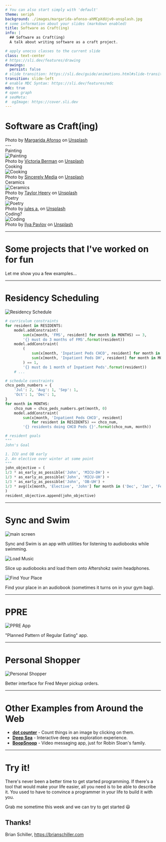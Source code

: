 ```yaml
---
# You can also start simply with 'default'
theme: seriph
background: ./images/margarida-afonso-ahMCpXdUjv0-unsplash.jpg
# some information about your slides (markdown enabled)
title: Software as Craft(ing)
info: |
  ## Software as Craft(ing)
  A talk about writing software as a craft project.

# apply unocss classes to the current slide
class: text-center
# https://sli.dev/features/drawing
drawings:
  persist: false
# slide transition: https://sli.dev/guide/animations.html#slide-transitions
transition: slide-left
# enable MDC Syntax: https://sli.dev/features/mdc
mdc: true
# open graph
# seoMeta:
#  ogImage: https://cover.sli.dev
---
```


# Software as Craft(ing)

<div class="absolute bottom-4 right-4 text-xs">
Photo by <a href="https://unsplash.com/@mrafonso1976?utm_content=creditCopyText&utm_medium=referral&utm_source=unsplash">Margarida Afonso</a> on <a href="https://unsplash.com/photos/orange-blue-and-white-yarn-ahMCpXdUjv0?utm_content=creditCopyText&utm_medium=referral&utm_source=unsplash">Unsplash</a>
</div>
---

<div class="relative w-full h-96">
  <!-- Painting - starts large, shrinks to top-left corner -->
  <div
    v-motion
    :initial="{ scale: 1, x: 0, y: 0, opacity: 1 }"
    :click-1="{ scale: 0.3, x: -300, y: -200, opacity: 0.8, transition: { duration: 800, ease: 'easeInOut' } }"
    class="absolute inset-0 w-full h-full"
  >
    <div class="absolute inset-0 flex items-center justify-center z-10">
      <div class="text-2xl font-bold pb-8 drop-shadow-lg">Painting</div>
    </div>
    <img
      class="w-full h-full object-cover rounded-lg shadow-lg"
      src="./images/victoria-berman-U-ouhtPgHH4-unsplash.jpg"
      alt="Painting"
    />
    <div class="absolute bottom-4 left-4 text-xs">
    Photo by <a href="https://unsplash.com/@vicbils?utm_content=creditCopyText&utm_medium=referral&utm_source=unsplash">Victoria Berman</a> on <a href="https://unsplash.com/photos/red-petaled-flower-painting-U-ouhtPgHH4?utm_content=creditCopyText&utm_medium=referral&utm_source=unsplash">Unsplash</a>
    </div>
  </div>

  <!-- Cooking - appears after first click, shrinks to top-right corner -->
  <div
    v-motion
    :initial="{ scale: 0, x: 0, y: 0, opacity: 0 }"
    :click-1="{ scale: 1, x: 0, y: 0, opacity: 1, transition: { duration: 800, ease: 'easeInOut' } }"
    :click-2="{ scale: 0.3, x: 300, y: -200, opacity: 0.8, transition: { duration: 800, ease: 'easeInOut' } }"
    class="absolute inset-0 w-full h-full"
  >
    <div class="absolute inset-0 flex items-center justify-center z-10">
      <div class="text-2xl font-bold text-white drop-shadow-lg">Cooking</div>
    </div>
    <img
      class="w-full h-full object-cover rounded-lg shadow-lg"
      src="./images/sincerely-media-R-J5t4aHj3I-unsplash.jpg"
      alt="Cooking"
    />
    <div class="absolute bottom-4 right-4 text-white text-xs">
    Photo by <a href="https://unsplash.com/@sincerelymedia?utm_content=creditCopyText&utm_medium=referral&utm_source=unsplash">Sincerely Media</a> on <a href="https://unsplash.com/photos/person-holding-clear-glass-bowl-with-brown-liquid-R-J5t4aHj3I?utm_content=creditCopyText&utm_medium=referral&utm_source=unsplash">Unsplash</a>
    </div>
  </div>

  <!-- Ceramics - appears after second click, shrinks to bottom-left corner -->
  <div
    v-motion
    :initial="{ scale: 0, x: 0, y: 0, opacity: 0 }"
    :click-2="{ scale: 1, x: 0, y: 0, opacity: 1, transition: { duration: 800, ease: 'easeInOut' } }"
    :click-3="{ scale: 0.3, x: -300, y: 200, opacity: 0.8, transition: { duration: 800, ease: 'easeInOut' } }"
    :click-4="{ scale: 0.2, x: -350, y: 250, opacity: 0.6, transition: { duration: 800, ease: 'easeInOut' } }"
    class="absolute inset-0 w-full h-full"
  >
    <div class="absolute inset-0 flex items-center justify-center z-10">
      <div class="text-2xl font-bold text-white drop-shadow-lg">Ceramics</div>
    </div>
    <img
      class="w-full h-full object-cover rounded-lg shadow-lg"
      src="./images/taylor-heery-RB9YcXSAv2g-unsplash.jpg"
      alt="Ceramics"
    />
    <div class="absolute bottom-4 right-4 text-white text-xs">
    Photo by <a href="https://unsplash.com/@taylorheeryphoto?utm_content=creditCopyText&utm_medium=referral&utm_source=unsplash">Taylor Heery</a> on <a href="https://unsplash.com/photos/person-making-clay-pot-on-the-floor-RB9YcXSAv2g?utm_content=creditCopyText&utm_medium=referral&utm_source=unsplash">Unsplash</a>
    </div>
  </div>

  <!-- Poetry - appears after third click, shrinks to bottom-right corner -->
  <div
    v-motion
    :initial="{ scale: 0, x: 0, y: 0, opacity: 0 }"
    :click-3="{ scale: 1, x: 0, y: 0, opacity: 1, transition: { duration: 800, ease: 'easeInOut' } }"
    :click-4="{ scale: 0.3, x: 300, y: 200, opacity: 0.8, transition: { duration: 800, ease: 'easeInOut' } }"
    class="absolute inset-0 w-full h-full"
  >
    <div class="absolute inset-0 flex items-center justify-center z-10 pb-8">
      <div class="text-2xl font-bold text-white drop-shadow-lg">Poetry</div>
    </div>
    <img
      class="w-full h-full object-cover rounded-lg shadow-lg"
      src="./images/jules-a-NvFkYV2ngOk-unsplash.jpg"
      alt="Poetry"
    />
    <div class="absolute bottom-4 left-4 text-white text-xs">
    Photo by <a href="https://unsplash.com/@julesea?utm_content=creditCopyText&utm_medium=referral&utm_source=unsplash">jules a.</a> on <a href="https://unsplash.com/photos/grayscale-photography-of-brother-typewriter-NvFkYV2ngOk?utm_content=creditCopyText&utm_medium=referral&utm_source=unsplash">Unsplash</a>
    </div>
  </div>

  <!-- Coding - appears after fourth click, stays large -->
  <div
    v-motion
    :initial="{ scale: 0, x: 0, y: 0, opacity: 0 }"
    :click-4="{ scale: 1, x: 0, y: 0, opacity: 1, transition: { duration: 800, ease: 'easeInOut' } }"
    class="absolute inset-0 w-full h-full"
  >
    <div class="absolute inset-0 flex items-center justify-center z-10">
      <div class="text-2xl font-bold text-white drop-shadow-lg">Coding?</div>
    </div>
    <img
      class="w-full h-full object-cover rounded-lg shadow-lg"
      src="./images/ilya-pavlov-OqtafYT5kTw-unsplash.jpg"
      alt="Coding"
    />
    <div class="absolute bottom-4 right-4 text-white text-xs">
    Photo by <a href="https://unsplash.com/@ilyapavlov?utm_content=creditCopyText&utm_medium=referral&utm_source=unsplash">Ilya Pavlov</a> on <a href="https://unsplash.com/photos/monitor-showing-java-programming-OqtafYT5kTw?utm_content=creditCopyText&utm_medium=referral&utm_source=unsplash">Unsplash</a>
    </div>
  </div>

</div>

<div class="mt-8 text-center" style="display: none;">
  <div class="text-lg font-semibold">Painting</div>
  <div v-click class="text-lg font-semibold">Cooking</div>
  <div v-click class="text-lg font-semibold">Ceramics</div>
  <div v-click class="text-lg font-semibold">Poetry</div>
  <div v-click class="text-xl font-bold text-blue-600">Coding?</div>
</div>

<!--
I write software for my job, and I also enjoy writing code! In the same way people might write poetry, paint, cook, throw ceramics, or any other creative pursuit, it can be fun. Many people are skeptical that it could be fun, so I want to convince you that it can be.
-->

---

# Some projects that I've worked on for fun

<div class="text-center text-lg">
  Let me show you a few examples...
</div>

---

# Residency Scheduling

<div class="relative h-80 mb-8">
  <!-- Photo - shows initially -->
  <div class="absolute inset-0 flex items-center justify-center" v-if="$clicks === 0">
    <img src="./images/residency-schedule.png" alt="Residency Schedule" class="max-h-full max-w-full rounded-lg shadow-xl" />
  </div>

  <!-- First code block - shows on first click -->
  <div v-if="$clicks === 1" class="absolute inset-0">

```python
# curriculum constraints
for resident in RESIDENTS:
    model.addConstraint(
        sum(x[month, 'FMS', resident] for month in MONTHS) == 3,
        '{} must do 3 months of FMS'.format(resident))
    model.addConstraint(
        (
            sum(x[month, 'Inpatient Peds CHCO', resident] for month in MONTHS) +
            sum(x[month, 'Inpatient Peds DH', resident] for month in MONTHS)
        ) == 1,
        '{} must do 1 month of Inpatient Peds'.format(resident))
    # ...
```

  </div>

  <div v-if="$clicks === 2" class="absolute inset-0">

```python
# schedule constraints
chco_peds_numbers = {
    'Jul': 2, 'Aug': 1, 'Sep': 1,
    'Oct': 1, 'Dec': 1,
}
for month in MONTHS:
    chco_num = chco_peds_numbers.get(month, 0)
    model.addConstraint(
        sum(x[month, 'Inpatient Peds CHCO', resident]
            for resident in RESIDENTS) == chco_num,
        '{} residents doing CHCO Peds {}'.format(chco_num, month))
```

  </div>

  <!-- Second code block - shows on second click -->
  <div v-if="$clicks === 3" class="absolute inset-0">

```python
# resident goals
"""
John's Goal

1. ICU and OB early
2. An elective over winter at some point
"""
john_objective = (
1/3 * as_early_as_possible('John', 'MICU-DH') +
1/3 * as_early_as_possible('John', 'MICU-UH') +
1/3 * as_early_as_possible('John', 'OB-UH') +
1/3 * avg([x[month, 'Elective', 'John'] for month in ('Dec', 'Jan', 'Feb')])
)
resident_objective.append(john_objective)
```

  </div>
</div>

<div style="display: none;">
  <span v-click="1">1</span>
  <span v-click="2">2</span>
  <span v-click="3">3</span>
</div>

---

# Sync and Swim

<div v-if="$clicks === 0">
<div class="flex items-center justify-center h-96 mb-8">
  <img src="./images/sync-and-swim-main.png" alt="main screen" class="max-h-full max-w-full" />
</div>

<div class="text-center">
  <p class="text-lg">Sync and Swim is an app with utilities for listening to audiobooks while swimming.</p>
</div>
</div>

<div v-if="$clicks === 1">
<div class="flex items-center justify-center h-96 mb-8">
  <img src="./images/load-music.png" alt="Load Music" class="max-h-full max-w-full" />
</div>

<div class="text-center">
  <p class="text-lg">Slice up audiobooks and load them onto Aftershokz swim headphones.</p>
</div>
</div>

<div v-if="$clicks === 2">
<div class="flex items-center justify-center h-96 mb-8">
  <img src="./images/find-your-place.png" alt="Find Your Place" class="max-h-full max-w-full" />
</div>

<div class="text-center">
  <p class="text-lg">Find your place in an audiobook (sometimes it turns on in your gym bag).</p>
</div>
</div>

<div style="display: none;">
  <span v-click="1">1</span>
  <span v-click="2">2</span>
</div>

---

# PPRE

<div class="flex items-center justify-center h-80 mb-8">
  <img src="./images/ppre.png" alt="PPRE App" class="max-h-full max-w-full rounded-lg shadow-xl" />
</div>

<div class="text-center">
  <p class="text-lg">"Planned Pattern of Regular Eating" app.</p>
</div>

---

# Personal Shopper

<div class="flex items-center justify-center h-80 mb-8">
  <img src="./images/personal-shopper.excalidraw.png" alt="Personal Shopper" class="max-h-full max-w-full rounded-lg shadow-xl" />
</div>

<div class="text-center">
  <p class="text-lg">Better interface for Fred Meyer pickup orders.</p>
</div>

---

# Other Examples from Around the Web

- **[dot counter](https://calvin.sh/tools/dot-counter/)** - Count things in an image by clicking on them.
- **[Deep Sea](https://neal.fun/deep-sea/)** - Interactive deep sea exploration experience.
- **[BoopSnoop](https://www.robinsloan.com/notes/home-cooked-app/)** - Video messaging app, just for Robin Sloan's family.

---

# Try it!

There's never been a better time to get started programming. If there's a tool that would make your life easier, all you need is to be able to describe it. You used to have to convince a programmer in your life to build it with you.

Grab me sometime this week and we can try to get started 😃

## Thanks!

Brian Schiller, https://brianschiller.com
